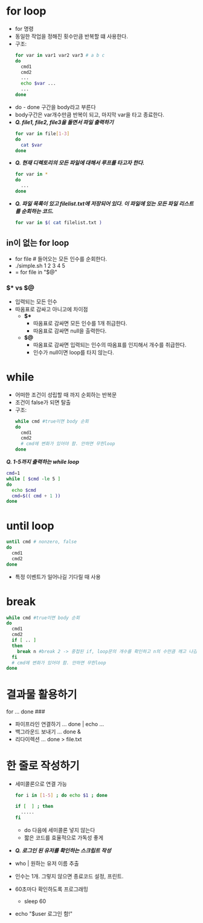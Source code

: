 # for loop
- for 명령
- 동일한 작업을 정해진 횟수만큼 반복할 떄 사용한다.
- 구조:
  ```sh
  for var in var1 var2 var3 # a b c
  do
    cmd1
    cmd2
    ...
    echo $var ...
    ...
  done
  ```
- do - done 구간을 body라고 부른다
- body구간은 var개수만큼 반복이 되고, 마지막 var을 타고 종료한다.
- **_Q. file1, file2, file3을 돌면서 파일 출력하기_**
  ```sh
  for var in file[1-3]
  do
    cat $var
  done
  ```
- **_Q. 현재 디렉토리의 모든 파일에 대해서 루프를 타고자 한다._**
  ```sh
  for var in *
  do
    ...
  done
  ```
- **_Q. 파일 목록이 있고 filelist.txt에 저장되어 있다. 이 파일에 있는 모든 파일 리스트를 순회하는 코드._**
  ```sh
  for var in $( cat filelist.txt )
  ```

## in이 없는 for loop
- for file # 들어오는 모든 인수를 순회한다.
- ./simple.sh 1 2 3 4 5
- = for file in "$@"

### $* vs $@
- 입력되는 모든 인수
- 따옴표로 감싸고 아니고에 차이점
  - **$\***
    - 따옴표로 감싸면 모든 인수를 1개 취급한다.
    - 따옴표로 감싸면 null을 출력한다. 
  - **$@**
    - 따옴표로 감싸면 입력되는 인수의 따옴표를 인지해서 개수를 취급한다.
    - 인수가 null이면 loop를 타지 않는다.

# while
- 어떠한 조건이 성립할 때 까지 순회하는 반복문
- 조건이 false가 되면 탈출
- 구조:
  ```sh
  while cmd #true이면 body 순회
  do
    cmd1
    cmd2
    # cmd에 변화가 있어야 함. 안하면 무한loop
  done
  ```
**_Q. 1-5까지 출력하는 while loop_**
```sh
cmd=1
while [ $cmd -le 5 ]
do 
  echo $cmd
  cmd=$(( cmd + 1 ))
done
```

# until loop
```sh
until cmd # nonzero, false
do 
  cmd1
  cmd2
done
```
- 특정 이벤트가 일어나길 기다릴 때 사용

# break
```sh
while cmd #true이면 body 순회
do
  cmd1
  cmd2
  if [ .. ]
  then  
    break n #break 2 -> 중첩된 if, loop문의 개수를 확인하고 n의 수만큼 깨고 나감. 
  fi
  # cmd에 변화가 있어야 함. 안하면 무한loop
done
```

# 결과물 활용하기
for
...
done ###
- 파이프라인 연결하기
  ... done | echo ...
- 백그라운드 보내기
  ... done &
- 리다이렉션
  ... done > file.txt

# 한 줄로 작성하기
- 세미콜론으로 연결 가능
  ```sh
  for i in [1-5] ; do echo $1 ; done
  ```
  ```sh
  if [  ] ; then
    .....
  fi
  ```
  - do 다음에 세미콜론 넣지 않는다
  - 짧은 코드를 효율적으로 가독성 좋게

- **_Q. 로그인 된 유저를 확인하는 스크립트 작성_**
- who | 원하는 유저 이름 추출
- 인수는 1개. 그렇지 않으면 종료코드 설정, 프린트.
- 60초마다 확인하도록 프로그래밍
  - sleep 60
- echo "$user 로그인 함!"